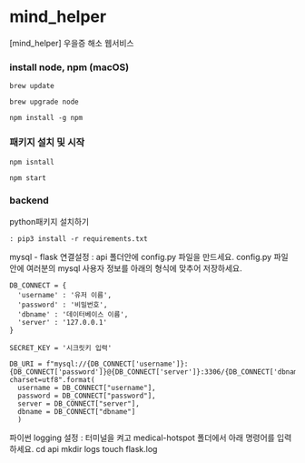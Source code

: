 # mind_helper
[mind_helper] 우을증 해소 웹서비스


### install node, npm (macOS)
```
brew update

brew upgrade node

npm install -g npm
```

### 패키지 설치 및 시작
```
npm isntall
```
```
npm start
```

### backend


python패키지 설치하기
```
: pip3 install -r requirements.txt
```

mysql - flask 연결설정
: api 폴더안에 config.py 파일을 만드세요.
config.py 파일 안에 여러분의 mysql 사용자 정보를 아래의 형식에 맞추어 저장하세요.

```
DB_CONNECT = {
  'username' : '유저 이름',
  'password' : '비밀번호',
  'dbname' : '데이터베이스 이름',
  'server' : '127.0.0.1'
}

SECRET_KEY = '시크릿키 입력'

DB_URI = f"mysql://{DB_CONNECT['username']}:{DB_CONNECT['password']}@{DB_CONNECT['server']}:3306/{DB_CONNECT['dbname']}?charset=utf8".format(
  username = DB_CONNECT["username"],
  password = DB_CONNECT["password"],
  server = DB_CONNECT["server"],
  dbname = DB_CONNECT["dbname"]
  )
```



파이썬 logging 설정
:  터미널을 켜고 medical-hotspot 폴더에서
아래 명령어를 입력하세요.
cd api
mkdir logs
touch flask.log
